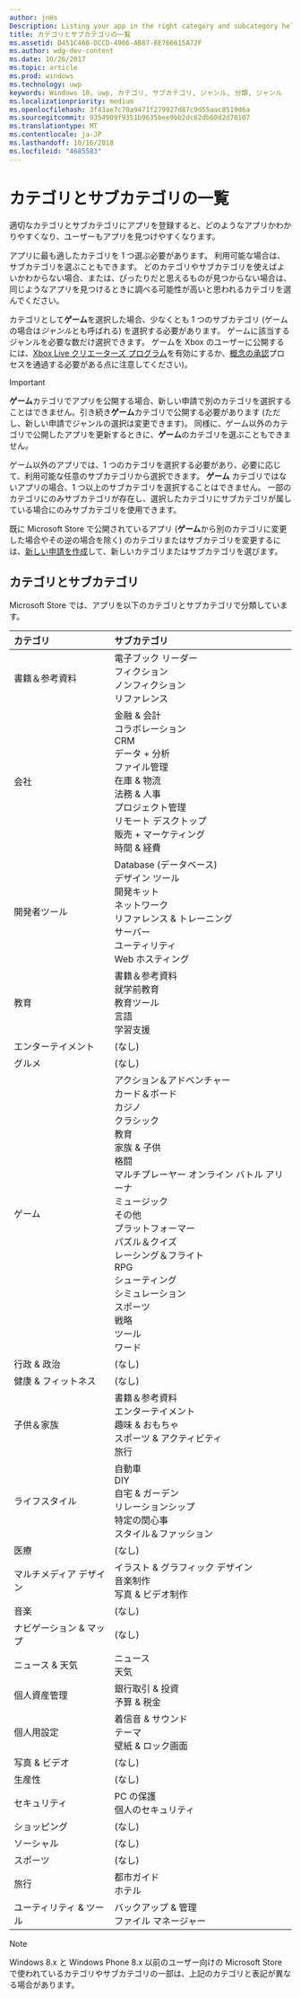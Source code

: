 ```yaml
---
author: jnHs
Description: Listing your app in the right category and subcategory helps customers find your app and understand more about it.
title: カテゴリとサブカテゴリの一覧
ms.assetid: D451C468-DCCD-4966-AB87-8E766615A72F
ms.author: wdg-dev-content
ms.date: 10/26/2017
ms.topic: article
ms.prod: windows
ms.technology: uwp
keywords: Windows 10, uwp, カテゴリ, サブカテゴリ, ジャンル, 分類, ジャンル
ms.localizationpriority: medium
ms.openlocfilehash: 3f43ae7c70a9471f279927d87c9d55aac8519d6a
ms.sourcegitcommit: 9354909f9351b9635bee9bb2dc62db60d2d70107
ms.translationtype: MT
ms.contentlocale: ja-JP
ms.lasthandoff: 10/16/2018
ms.locfileid: "4685583"
---
```

# <a name="category-and-subcategory-table"></a>カテゴリとサブカテゴリの一覧


適切なカテゴリとサブカテゴリにアプリを登録すると、どのようなアプリかわかりやすくなり、ユーザーもアプリを見つけやすくなります。

アプリに最も適したカテゴリを 1 つ選ぶ必要があります。 利用可能な場合は、サブカテゴリを選ぶこともできます。 どのカテゴリやサブカテゴリを使えばよいかわからない場合、または、ぴったりだと思えるものが見つからない場合は、同じようなアプリを見つけるときに調べる可能性が高いと思われるカテゴリを選んでください。

カテゴリとして**ゲーム**を選択した場合、少なくとも 1 つのサブカテゴリ (ゲームの場合は*ジャンル*とも呼ばれる) を選択する必要があります。 ゲームに該当するジャンルを必要な数だけ選択できます。 ゲームを Xbox のユーザーに公開するには、[Xbox Live クリエーターズ プログラム](../xbox-live/get-started-with-creators/get-started-with-xbox-live-creators.md)を有効にするか、[概念の承認](../gaming/concept-approval.md)プロセスを通過する必要がある点に注意してください)。 

> [!IMPORTANT] 
> **ゲーム**カテゴリでアプリを公開する場合、新しい申請で別のカテゴリを選択することはできません。引き続き**ゲーム**カテゴリで公開する必要があります (ただし、新しい申請でジャンルの選択は変更できます)。 同様に、ゲーム以外のカテゴリで公開したアプリを更新するときに、**ゲーム**のカテゴリを選ぶこともできません。

ゲーム以外のアプリでは、1 つのカテゴリを選択する必要があり、必要に応じて、利用可能な任意のサブカテゴリから選択できます。 **ゲーム** カテゴリではないアプリの場合、1 つ以上のサブカテゴリを選択することはできません。 一部のカテゴリにのみサブカテゴリが存在し、選択したカテゴリにサブカテゴリが属している場合にのみサブカテゴリを使用できます。

既に Microsoft Store で公開されているアプリ (**ゲーム**から別のカテゴリに変更した場合やその逆の場合を除く) のカテゴリまたはサブカテゴリを変更するには、[新しい申請を作成](app-submissions.md)して、新しいカテゴリまたはサブカテゴリを選びます。

## <a name="categories-and-subcategories"></a>カテゴリとサブカテゴリ

Microsoft Store では、アプリを以下のカテゴリとサブカテゴリで分類しています。

<table>
    <thead>
    <tr class="header">
    <th align="left">カテゴリ</th>
    <th align="left">サブカテゴリ</th>
    </tr>
    </thead>
    <tbody>
<tr>
    <td>書籍＆参考資料</td>
    <td>電子ブック リーダー <br> フィクション <br> ノンフィクション <br> リファレンス</td>
  </tr>
  <tr>
    <td>会社</td>
    <td>金融 & 会計 <br> コラボレーション <br> CRM <br> データ + 分析 <br> ファイル管理 <br> 在庫 & 物流 <br> 法務 & 人事 <br> プロジェクト管理 <br> リモート デスクトップ <br> 販売 + マーケティング <br> 時間 & 経費</td>
  </tr>
  <tr>
    <td>開発者ツール</td>
    <td>Database (データベース) <br> デザイン ツール <br> 開発キット <br> ネットワーク <br> リファレンス & トレーニング <br> サーバー <br> ユーティリティ <br> Web ホスティング</td>
  </tr>
  <tr>
    <td>教育</td>
    <td>書籍＆参考資料 <br> 就学前教育 <br> 教育ツール <br> 言語 <br> 学習支援</td>
  </tr>
  <tr>
    <td>エンターテイメント</td>
    <td>(なし)</td>
  </tr>
  <tr>
    <td>グルメ</td>
    <td>(なし)</td>
  </tr>
  <tr>
    <td>ゲーム</td>
    <td>アクション＆アドベンチャー <br> カード＆ボード <br> カジノ <br> クラシック <br> 教育 <br> 家族 & 子供 <br> 格闘 <br> マルチプレーヤー オンライン バトル アリーナ <br> ミュージック <br> その他 <br> プラットフォーマー <br> パズル＆クイズ <br> レーシング＆フライト <br> RPG <br> シューティング <br> シミュレーション <br> スポーツ <br> 戦略 <br> ツール <br> ワード</td>
  </tr>
  <tr>
    <td>行政 & 政治</td>
    <td>(なし)</td>
  </tr>
  <tr>
    <td>健康 & フィットネス</td>
    <td>(なし)</td>
  </tr>
  <tr>
    <td>子供＆家族</td>
    <td>書籍＆参考資料 <br> エンターテイメント <br> 趣味 & おもちゃ <br> スポーツ & アクティビティ <br> 旅行</td>
  </tr>
  <tr>
    <td>ライフスタイル</td>
    <td>自動車 <br> DIY <br> 自宅 & ガーデン <br> リレーションシップ <br> 特定の関心事 <br> スタイル＆ファッション</td>
  </tr>
  <tr>
    <td>医療</td>
    <td>(なし)</td>
  </tr>
  <tr>
    <td>マルチメディア デザイン</td>
    <td>イラスト & グラフィック デザイン <br> 音楽制作 <br> 写真 & ビデオ制作</td>
  </tr>
  <tr>
    <td>音楽</td>
    <td>(なし)</td>
  </tr>
  <tr>
    <td>ナビゲーション & マップ</td>
    <td>(なし)</td>
  </tr>
  <tr>
    <td>ニュース & 天気</td>
    <td>ニュース <br> 天気</td>
  </tr>
  <tr>
    <td>個人資産管理</td>
    <td>銀行取引 & 投資 <br> 予算 & 税金</td>
  </tr>
  <tr>
    <td>個人用設定</td>
    <td>着信音 & サウンド <br> テーマ <br> 壁紙 & ロック画面</td>
  </tr>
  <tr>
    <td>写真 & ビデオ</td>
    <td>(なし)</td>
  </tr>
  <tr>
    <td>生産性</td>
    <td>(なし)</td>
  </tr>
  <tr>
    <td>セキュリティ</td>
    <td>PC の保護 <br> 個人のセキュリティ</td>
  </tr>
  <tr>
    <td>ショッピング</td>
    <td>(なし)</td>
  </tr>
  <tr>
    <td>ソーシャル</td>
    <td>(なし)</td>
  </tr>
  <tr>
    <td>スポーツ</td>
    <td>(なし)</td>
  </tr>
  <tr>
    <td>旅行</td>
    <td>都市ガイド <br>ホテル</td>
  </tr>
  <tr>
    <td>ユーティリティ & ツール</td>
    <td>バックアップ & 管理 <br> ファイル マネージャー</td>
  </tr>
</tbody>
</table>


<!--
| Category                    | Subcategory                                       |
|-----------------------------|---------------------------------------------------|
| Books + reference           | E-reader <br> Fiction <br> Nonfiction <br> Reference |
| Business                    | Accounting + finance <br> Collaboration <br> CRM <br> Data + analytics <br> File management <br> Inventory + logistics <br> Legal + HR <br> Project management <br> Remote desktop <br> Sales + marketing <br> Time + expenses |
| Developer tools             | Database <br> Design tools <br> Development kits <br> Networking <br> Reference + training <br> Servers <br> Utilities <br> Web hosting |
| Education                   | Books + reference <br> Early learning <br> Instructional tools <br> Language <br> Study aids |
| Entertainment               | (None)                                            |
| Food + dining               | (None)                                            |
| Games                       | Action + adventure <br> Card + board <br> Casino <br> Classics <br> Educational <br> Family + kids <br> Fighting <br> Multi-Player Online Battle Arena <br> Music <br> Other <br> Platformer <br> Puzzle + trivia <br> Racing + flying <br> Role playing <br> Shooter <br> Simulation <br> Sports <br> Strategy <br> Tools <br> Word |
| Government + politics       | (None)                                            |
| Health + fitness            | (None)                                            |
| Kids + family               | Books + reference <br> Entertainment <br> Hobbies + toys <br> Sports + activities <br> Travel |
| Lifestyle                   | Automotive <br> DIY <br> Home + garden <br> Relationships <br> Special interest <br> Style + fashion |
| Medical                     | (None)                                            |
| Multimedia design           | Illustration + graphic design <br> Music production <br> Photo + video production |
| Music                       | (None)                                            |
| Navigation + maps           | (None)                                            |
| News + weather              | News <br> Weather                                 |
| Personal finance            | Banking + investments <br> Budgeting + taxes      |
| Personalization             | Ringtones + sounds <br> Themes <br> Wallpaper + lock screens |
| Photo + video               | (None)                                            |
| Productivity                | (None)                                            |
| Security                    | PC protection <br> Personal security              |
| Shopping                    | (None)                                            |
| Social                      | (None)                                            |
| Sports                      | (None)                                            |
| Travel                      | City guides <br> Hotels                           |
| Utilities + tools           | Backup + manage <br> File managers                |
-->

> [!NOTE] 
> Windows 8.x と Windows Phone 8.x 以前のユーザー向けの Microsoft Store で使われているカテゴリやサブカテゴリの一部は、上記のカテゴリと表記が異なる場合があります。 


